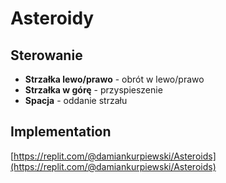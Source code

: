 # Asteroidy

## Sterowanie

* **Strzałka lewo/prawo** - obrót w lewo/prawo
* **Strzałka w górę** - przyspieszenie
* **Spacja** - oddanie strzału

## Implementation

[https://replit.com/@damiankurpiewski/Asteroids](https://replit.com/@damiankurpiewski/Asteroids)
